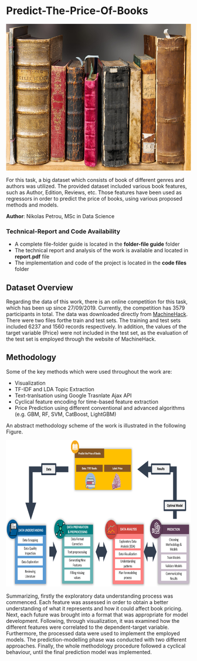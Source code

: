 # Predict-The-Price-Of-Books

<p align="center">
  <img src="https://github.com/nikopetr/Predict-The-Price-Of-Books/blob/main/images/book-g15de16620_1920.jpg" width="800" height="400"/>
</p>

For this task, a big dataset which consists of book of different genres and authors was utilized. The provided dataset included various book features, such as Author, Edition, Reviews, etc. Those features have been used as regressors in order to predict the price of books, using various proposed methods and models.

**Author**: Nikolas Petrou, MSc in Data Science

### Technical-Report and Code Availability
- A complete file-folder guide is located in the **folder-file guide** folder
- The technical report and analysis of the work is available and located in **report.pdf** file
- The implementation and code of the project is located in the **code files** folder

## Dataset Overview
Regarding the data of this work, there is an online competition for this task, which has been up since 27/09/2019. Currently, the competition has 3579 participants in total. The data was downloaded directly from [MachineHack](https://machinehack.com/hackathon/predict_the_price_of_books/overview). There were two files forthe train and test sets. The training and test sets included 6237 and 1560 records respectively. In addition, the values of the target variable (Price) were not included in the test set, as the evaluation of the test set is employed through the website of MachineHack.

## Methodology

Some of the key methods which were used throughout the work are:
- Visualization
- TF-IDF and LDA Topic Extraction
- Text-tranlsation using Google Trasnlate Ajax API
- Cyclical feature encoding for time-based feature extraction
- Price Prediction using different conventional and advanced algorithms (e.g. GBM, RF, SVM, CatBoost, LightGBM)

An abstract methodology scheme of the work is illustrated in the following Figure.

<p align="center">
  <img src="https://github.com/nikopetr/Predict-The-Price-Of-Books/blob/main/images/predict_books_schema.png" width="750" height="400"/>
</p>

Summarizing, firstly the exploratory data understanding process was commenced. Each feature was assessed in order to obtain a better understanding of what it represents and how it could affect book pricing. Next, each future was brought into a format that was appropriate for model development. Following, through visualization, it was examined how the different features were correlated to the dependent-target variable. Furthermore, the processed data were used to implement the employed models. The prediction-modelling phase was conducted with two different approaches. Finally, the whole methodology procedure followed a cyclical behaviour, until the final prediction model was implemented.
